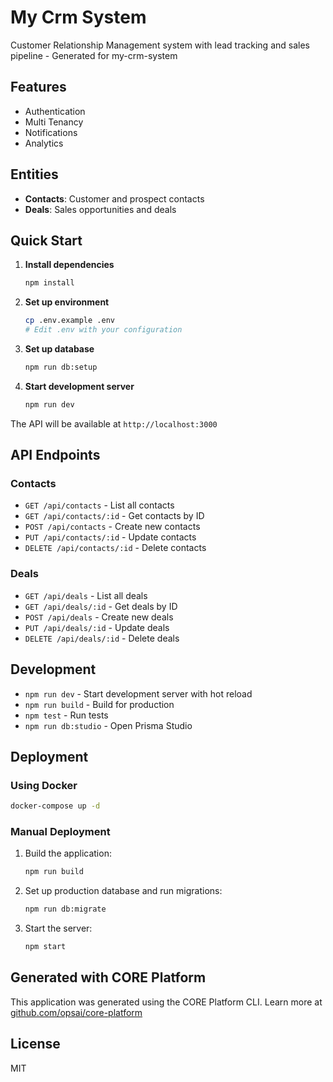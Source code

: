 # My Crm System

Customer Relationship Management system with lead tracking and sales pipeline - Generated for my-crm-system

## Features

- Authentication
- Multi Tenancy
- Notifications
- Analytics

## Entities

- **Contacts**: Customer and prospect contacts
- **Deals**: Sales opportunities and deals

## Quick Start

1. **Install dependencies**
   ```bash
   npm install
   ```

2. **Set up environment**
   ```bash
   cp .env.example .env
   # Edit .env with your configuration
   ```

3. **Set up database**
   ```bash
   npm run db:setup
   ```

4. **Start development server**
   ```bash
   npm run dev
   ```

The API will be available at `http://localhost:3000`

## API Endpoints


### Contacts

- `GET /api/contacts` - List all contacts
- `GET /api/contacts/:id` - Get contacts by ID
- `POST /api/contacts` - Create new contacts
- `PUT /api/contacts/:id` - Update contacts
- `DELETE /api/contacts/:id` - Delete contacts

### Deals

- `GET /api/deals` - List all deals
- `GET /api/deals/:id` - Get deals by ID
- `POST /api/deals` - Create new deals
- `PUT /api/deals/:id` - Update deals
- `DELETE /api/deals/:id` - Delete deals


## Development

- `npm run dev` - Start development server with hot reload
- `npm run build` - Build for production
- `npm test` - Run tests
- `npm run db:studio` - Open Prisma Studio

## Deployment

### Using Docker

```bash
docker-compose up -d
```

### Manual Deployment

1. Build the application:
   ```bash
   npm run build
   ```

2. Set up production database and run migrations:
   ```bash
   npm run db:migrate
   ```

3. Start the server:
   ```bash
   npm start
   ```

## Generated with CORE Platform

This application was generated using the CORE Platform CLI. 
Learn more at [github.com/opsai/core-platform](https://github.com/opsai/core-platform)

## License

MIT